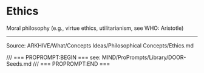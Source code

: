 # Ethics

Moral philosophy (e.g., virtue ethics, utilitarianism, see WHO: Aristotle)

---
Source: ARKHIVE/What/Concepts Ideas/Philosophical Concepts/Ethics.md

/// === PROPROMPT:BEGIN ===
see: MIND/ProPrompts/Library/DOOR-Seeds.md
/// === PROPROMPT:END ===
